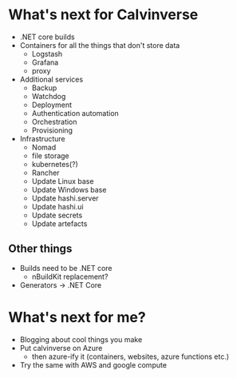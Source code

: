# What's next for Calvinverse

- .NET core builds
- Containers for all the things that don't store data
  - Logstash
  - Grafana
  - proxy
- Additional services
  - Backup
  - Watchdog
  - Deployment
  - Authentication automation
  - Orchestration
  - Provisioning
- Infrastructure
  - Nomad
  - file storage
  - kubernetes(?)
  - Rancher
  - Update Linux base
  - Update Windows base
  - Update hashi.server
  - Update hashi.ui
  - Update secrets
  - Update artefacts


## Other things

- Builds need to be .NET core
  - nBuildKit replacement?
- Generators -> .NET Core

# What's next for me?

- Blogging about cool things you make
- Put calvinverse on Azure
  - then azure-ify it (containers, websites, azure functions etc.)
- Try the same with AWS and google compute